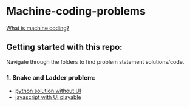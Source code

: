 # Machine-coding-problems

[What is machine coding?](https://workat.tech/machine-coding/article/what-is-a-machine-coding-round-omfn1w54ojlg)

## Getting started with this repo:

Navigate through the folders to find problem statement solutions/code.

### 1. Snake and Ladder problem:
- [python solution without UI](https://github.com/wreakhead/Machine-coding-problems/tree/main/Snake%20and%20ladder/code_without_UI_python)
- [javascript with UI playable](https://github.com/wreakhead/Machine-coding-problems/tree/main/Snake%20and%20ladder/code_with_UI_js)
